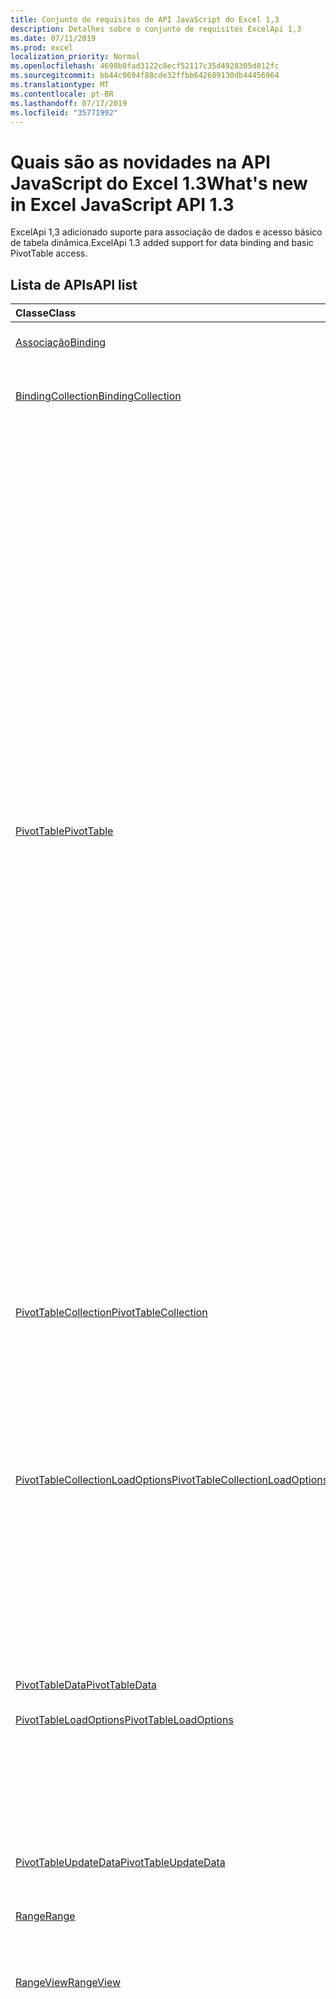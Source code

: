 ```yaml
---
title: Conjunto de requisitos de API JavaScript do Excel 1,3
description: Detalhes sobre o conjunto de requisitos ExcelApi 1,3
ms.date: 07/11/2019
ms.prod: excel
localization_priority: Normal
ms.openlocfilehash: 4698b0fad3122c8ecf52117c35d4928305d812fc
ms.sourcegitcommit: bb44c9694f88cde32ffbb642689130db44456964
ms.translationtype: MT
ms.contentlocale: pt-BR
ms.lasthandoff: 07/17/2019
ms.locfileid: "35771992"
---
```

# <a name="whats-new-in-excel-javascript-api-13"></a><span data-ttu-id="93526-103">Quais são as novidades na API JavaScript do Excel 1.3</span><span class="sxs-lookup"><span data-stu-id="93526-103">What's new in Excel JavaScript API 1.3</span></span>

<span data-ttu-id="93526-104">ExcelApi 1,3 adicionado suporte para associação de dados e acesso básico de tabela dinâmica.</span><span class="sxs-lookup"><span data-stu-id="93526-104">ExcelApi 1.3 added support for data binding and basic PivotTable access.</span></span>

## <a name="api-list"></a><span data-ttu-id="93526-105">Lista de APIs</span><span class="sxs-lookup"><span data-stu-id="93526-105">API list</span></span>

| <span data-ttu-id="93526-106">Classe</span><span class="sxs-lookup"><span data-stu-id="93526-106">Class</span></span> | <span data-ttu-id="93526-107">Campos</span><span class="sxs-lookup"><span data-stu-id="93526-107">Fields</span></span> | <span data-ttu-id="93526-108">Descrição</span><span class="sxs-lookup"><span data-stu-id="93526-108">Description</span></span> |
|:---|:---|:---|
|[<span data-ttu-id="93526-109">Associação</span><span class="sxs-lookup"><span data-stu-id="93526-109">Binding</span></span>](/javascript/api/excel/excel.binding)|[<span data-ttu-id="93526-110">delete()</span><span class="sxs-lookup"><span data-stu-id="93526-110">delete()</span></span>](/javascript/api/excel/excel.binding#delete--)|<span data-ttu-id="93526-111">Especifica a associação.</span><span class="sxs-lookup"><span data-stu-id="93526-111">Deletes the binding.</span></span>|
|[<span data-ttu-id="93526-112">BindingCollection</span><span class="sxs-lookup"><span data-stu-id="93526-112">BindingCollection</span></span>](/javascript/api/excel/excel.bindingcollection)|[<span data-ttu-id="93526-113">Add (Range: String \| de intervalo, BindingType: "Range \| " "Table \| " "text", ID: String)</span><span class="sxs-lookup"><span data-stu-id="93526-113">add(range: Range \| string, bindingType: "Range" \| "Table" \| "Text", id: string)</span></span>](/javascript/api/excel/excel.bindingcollection#add-range--bindingtype--id-)|<span data-ttu-id="93526-114">Adiciona uma nova associação a um intervalo específico.</span><span class="sxs-lookup"><span data-stu-id="93526-114">Add a new binding to a particular Range.</span></span>|
||[<span data-ttu-id="93526-115">Add (Range: String \| de intervalo, BindingType: Excel. BindingType, ID: String)</span><span class="sxs-lookup"><span data-stu-id="93526-115">add(range: Range \| string, bindingType: Excel.BindingType, id: string)</span></span>](/javascript/api/excel/excel.bindingcollection#add-range--bindingtype--id-)|<span data-ttu-id="93526-116">Adiciona uma nova associação a um intervalo específico.</span><span class="sxs-lookup"><span data-stu-id="93526-116">Add a new binding to a particular Range.</span></span>|
||[<span data-ttu-id="93526-117">addFromNamedItem (Name: String, BindingType: "Range" \| "Table" \| "text", ID: String)</span><span class="sxs-lookup"><span data-stu-id="93526-117">addFromNamedItem(name: string, bindingType: "Range" \| "Table" \| "Text", id: string)</span></span>](/javascript/api/excel/excel.bindingcollection#addfromnameditem-name--bindingtype--id-)|<span data-ttu-id="93526-118">Adiciona uma nova associação com base em um item nomeado na pasta de trabalho.</span><span class="sxs-lookup"><span data-stu-id="93526-118">Add a new binding based on a named item in the workbook.</span></span>|
||[<span data-ttu-id="93526-119">addFromNamedItem (Name: String, BindingType: Excel. BindingType, ID: String)</span><span class="sxs-lookup"><span data-stu-id="93526-119">addFromNamedItem(name: string, bindingType: Excel.BindingType, id: string)</span></span>](/javascript/api/excel/excel.bindingcollection#addfromnameditem-name--bindingtype--id-)|<span data-ttu-id="93526-120">Adiciona uma nova associação com base em um item nomeado na pasta de trabalho.</span><span class="sxs-lookup"><span data-stu-id="93526-120">Add a new binding based on a named item in the workbook.</span></span>|
||[<span data-ttu-id="93526-121">addFromSelection (BindingType: "Range" \| "Table" \| "text", ID: String)</span><span class="sxs-lookup"><span data-stu-id="93526-121">addFromSelection(bindingType: "Range" \| "Table" \| "Text", id: string)</span></span>](/javascript/api/excel/excel.bindingcollection#addfromselection-bindingtype--id-)|<span data-ttu-id="93526-122">Adiciona uma nova associação com base na seleção atual.</span><span class="sxs-lookup"><span data-stu-id="93526-122">Add a new binding based on the current selection.</span></span>|
||[<span data-ttu-id="93526-123">addFromSelection (BindingType: Excel. BindingType, ID: String)</span><span class="sxs-lookup"><span data-stu-id="93526-123">addFromSelection(bindingType: Excel.BindingType, id: string)</span></span>](/javascript/api/excel/excel.bindingcollection#addfromselection-bindingtype--id-)|<span data-ttu-id="93526-124">Adiciona uma nova associação com base na seleção atual.</span><span class="sxs-lookup"><span data-stu-id="93526-124">Add a new binding based on the current selection.</span></span>|
|[<span data-ttu-id="93526-125">PivotTable</span><span class="sxs-lookup"><span data-stu-id="93526-125">PivotTable</span></span>](/javascript/api/excel/excel.pivottable)|[<span data-ttu-id="93526-126">name</span><span class="sxs-lookup"><span data-stu-id="93526-126">name</span></span>](/javascript/api/excel/excel.pivottable#name)|<span data-ttu-id="93526-127">Nome da Tabela Dinâmica.</span><span class="sxs-lookup"><span data-stu-id="93526-127">Name of the PivotTable.</span></span>|
||[<span data-ttu-id="93526-128">worksheet</span><span class="sxs-lookup"><span data-stu-id="93526-128">worksheet</span></span>](/javascript/api/excel/excel.pivottable#worksheet)|<span data-ttu-id="93526-129">A planilha que contém a Tabela Dinâmica atual.</span><span class="sxs-lookup"><span data-stu-id="93526-129">The worksheet containing the current PivotTable.</span></span>|
||[<span data-ttu-id="93526-130">refresh()</span><span class="sxs-lookup"><span data-stu-id="93526-130">refresh()</span></span>](/javascript/api/excel/excel.pivottable#refresh--)|<span data-ttu-id="93526-131">Atualiza a Tabela Dinâmica.</span><span class="sxs-lookup"><span data-stu-id="93526-131">Refreshes the PivotTable.</span></span>|
||[<span data-ttu-id="93526-132">Set (Propriedades: Excel. PivotTable)</span><span class="sxs-lookup"><span data-stu-id="93526-132">set(properties: Excel.PivotTable)</span></span>](/javascript/api/excel/excel.pivottable#set-properties-)|<span data-ttu-id="93526-133">Define várias propriedades no objeto ao mesmo tempo, com base em um objeto carregado existente.</span><span class="sxs-lookup"><span data-stu-id="93526-133">Sets multiple properties on the object at the same time, based on an existing loaded object.</span></span>|
||[<span data-ttu-id="93526-134">Set (Propriedades: interfaces. PivotTableUpdateData, opções?: OfficeExtension. UpdateOptions)</span><span class="sxs-lookup"><span data-stu-id="93526-134">set(properties: Interfaces.PivotTableUpdateData, options?: OfficeExtension.UpdateOptions)</span></span>](/javascript/api/excel/excel.pivottable#set-properties--options-)|<span data-ttu-id="93526-135">Define várias propriedades de um objeto ao mesmo tempo.</span><span class="sxs-lookup"><span data-stu-id="93526-135">Sets multiple properties of an object at the same time.</span></span> <span data-ttu-id="93526-136">Você pode passar um objeto simples com as propriedades apropriadas ou outro objeto API do mesmo tipo.</span><span class="sxs-lookup"><span data-stu-id="93526-136">You can pass either a plain object with the appropriate properties, or another API object of the same type.</span></span>|
|[<span data-ttu-id="93526-137">PivotTableCollection</span><span class="sxs-lookup"><span data-stu-id="93526-137">PivotTableCollection</span></span>](/javascript/api/excel/excel.pivottablecollection)|[<span data-ttu-id="93526-138">getItem(name: string)</span><span class="sxs-lookup"><span data-stu-id="93526-138">getItem(name: string)</span></span>](/javascript/api/excel/excel.pivottablecollection#getitem-name-)|<span data-ttu-id="93526-139">Obtém uma Tabela Dinâmica por nome.</span><span class="sxs-lookup"><span data-stu-id="93526-139">Gets a PivotTable by name.</span></span>|
||[<span data-ttu-id="93526-140">items</span><span class="sxs-lookup"><span data-stu-id="93526-140">items</span></span>](/javascript/api/excel/excel.pivottablecollection#items)|<span data-ttu-id="93526-141">Obtém os itens filhos carregados nesta coleção.</span><span class="sxs-lookup"><span data-stu-id="93526-141">Gets the loaded child items in this collection.</span></span>|
||[<span data-ttu-id="93526-142">refreshAll ()</span><span class="sxs-lookup"><span data-stu-id="93526-142">refreshAll()</span></span>](/javascript/api/excel/excel.pivottablecollection#refreshall--)|<span data-ttu-id="93526-143">Atualiza todas as tabelas dinâmicas da coleção.</span><span class="sxs-lookup"><span data-stu-id="93526-143">Refreshes all the pivot tables in the collection.</span></span>|
|[<span data-ttu-id="93526-144">PivotTableCollectionLoadOptions</span><span class="sxs-lookup"><span data-stu-id="93526-144">PivotTableCollectionLoadOptions</span></span>](/javascript/api/excel/excel.pivottablecollectionloadoptions)|[<span data-ttu-id="93526-145">$all</span><span class="sxs-lookup"><span data-stu-id="93526-145">$all</span></span>](/javascript/api/excel/excel.pivottablecollectionloadoptions#$all)||
||[<span data-ttu-id="93526-146">name</span><span class="sxs-lookup"><span data-stu-id="93526-146">name</span></span>](/javascript/api/excel/excel.pivottablecollectionloadoptions#name)|<span data-ttu-id="93526-147">Para cada ITEM na coleção: nome da tabela dinâmica.</span><span class="sxs-lookup"><span data-stu-id="93526-147">For EACH ITEM in the collection: Name of the PivotTable.</span></span>|
||[<span data-ttu-id="93526-148">worksheet</span><span class="sxs-lookup"><span data-stu-id="93526-148">worksheet</span></span>](/javascript/api/excel/excel.pivottablecollectionloadoptions#worksheet)|<span data-ttu-id="93526-149">Para cada ITEM na coleção: a planilha que contém a tabela dinâmica atual.</span><span class="sxs-lookup"><span data-stu-id="93526-149">For EACH ITEM in the collection: The worksheet containing the current PivotTable.</span></span>|
|[<span data-ttu-id="93526-150">PivotTableData</span><span class="sxs-lookup"><span data-stu-id="93526-150">PivotTableData</span></span>](/javascript/api/excel/excel.pivottabledata)|[<span data-ttu-id="93526-151">name</span><span class="sxs-lookup"><span data-stu-id="93526-151">name</span></span>](/javascript/api/excel/excel.pivottabledata#name)|<span data-ttu-id="93526-152">Nome da Tabela Dinâmica.</span><span class="sxs-lookup"><span data-stu-id="93526-152">Name of the PivotTable.</span></span>|
|[<span data-ttu-id="93526-153">PivotTableLoadOptions</span><span class="sxs-lookup"><span data-stu-id="93526-153">PivotTableLoadOptions</span></span>](/javascript/api/excel/excel.pivottableloadoptions)|[<span data-ttu-id="93526-154">$all</span><span class="sxs-lookup"><span data-stu-id="93526-154">$all</span></span>](/javascript/api/excel/excel.pivottableloadoptions#$all)||
||[<span data-ttu-id="93526-155">name</span><span class="sxs-lookup"><span data-stu-id="93526-155">name</span></span>](/javascript/api/excel/excel.pivottableloadoptions#name)|<span data-ttu-id="93526-156">Nome da Tabela Dinâmica.</span><span class="sxs-lookup"><span data-stu-id="93526-156">Name of the PivotTable.</span></span>|
||[<span data-ttu-id="93526-157">worksheet</span><span class="sxs-lookup"><span data-stu-id="93526-157">worksheet</span></span>](/javascript/api/excel/excel.pivottableloadoptions#worksheet)|<span data-ttu-id="93526-158">A planilha que contém a Tabela Dinâmica atual.</span><span class="sxs-lookup"><span data-stu-id="93526-158">The worksheet containing the current PivotTable.</span></span>|
|[<span data-ttu-id="93526-159">PivotTableUpdateData</span><span class="sxs-lookup"><span data-stu-id="93526-159">PivotTableUpdateData</span></span>](/javascript/api/excel/excel.pivottableupdatedata)|[<span data-ttu-id="93526-160">name</span><span class="sxs-lookup"><span data-stu-id="93526-160">name</span></span>](/javascript/api/excel/excel.pivottableupdatedata#name)|<span data-ttu-id="93526-161">Nome da Tabela Dinâmica.</span><span class="sxs-lookup"><span data-stu-id="93526-161">Name of the PivotTable.</span></span>|
|[<span data-ttu-id="93526-162">Range</span><span class="sxs-lookup"><span data-stu-id="93526-162">Range</span></span>](/javascript/api/excel/excel.range)|[<span data-ttu-id="93526-163">getVisibleView ()</span><span class="sxs-lookup"><span data-stu-id="93526-163">getVisibleView()</span></span>](/javascript/api/excel/excel.range#getvisibleview--)|<span data-ttu-id="93526-164">Representa as linhas visíveis do intervalo atual.</span><span class="sxs-lookup"><span data-stu-id="93526-164">Represents the visible rows of the current range.</span></span>|
|[<span data-ttu-id="93526-165">RangeView</span><span class="sxs-lookup"><span data-stu-id="93526-165">RangeView</span></span>](/javascript/api/excel/excel.rangeview)|[<span data-ttu-id="93526-166">fórmulas</span><span class="sxs-lookup"><span data-stu-id="93526-166">formulas</span></span>](/javascript/api/excel/excel.rangeview#formulas)|<span data-ttu-id="93526-167">Representa a fórmula em notação A1.</span><span class="sxs-lookup"><span data-stu-id="93526-167">Represents the formula in A1-style notation.</span></span>|
||[<span data-ttu-id="93526-168">formulasLocal</span><span class="sxs-lookup"><span data-stu-id="93526-168">formulasLocal</span></span>](/javascript/api/excel/excel.rangeview#formulaslocal)|<span data-ttu-id="93526-p102">Representa a fórmula em notação A1, na formatação de número da localidade e no idioma do usuário.  Por exemplo, a fórmula "=SUM(A1, 1.5)" em inglês seria "=SOMA(A1; 1,5)" em português.</span><span class="sxs-lookup"><span data-stu-id="93526-p102">Represents the formula in A1-style notation, in the user's language and number-formatting locale.  For example, the English "=SUM(A1, 1.5)" formula would become "=SUMME(A1; 1,5)" in German.</span></span>|
||[<span data-ttu-id="93526-171">formulasR1C1</span><span class="sxs-lookup"><span data-stu-id="93526-171">formulasR1C1</span></span>](/javascript/api/excel/excel.rangeview#formulasr1c1)|<span data-ttu-id="93526-172">Representa a fórmula em notação no estilo L1C1.</span><span class="sxs-lookup"><span data-stu-id="93526-172">Represents the formula in R1C1-style notation.</span></span>|
||[<span data-ttu-id="93526-173">getRange()</span><span class="sxs-lookup"><span data-stu-id="93526-173">getRange()</span></span>](/javascript/api/excel/excel.rangeview#getrange--)|<span data-ttu-id="93526-174">Obtém o intervalo pai associado à RangeView atual.</span><span class="sxs-lookup"><span data-stu-id="93526-174">Gets the parent range associated with the current RangeView.</span></span>|
||[<span data-ttu-id="93526-175">numberFormat</span><span class="sxs-lookup"><span data-stu-id="93526-175">numberFormat</span></span>](/javascript/api/excel/excel.rangeview#numberformat)|<span data-ttu-id="93526-176">Representa o código de formato de número do Excel para determinada célula.</span><span class="sxs-lookup"><span data-stu-id="93526-176">Represents Excel's number format code for the given cell.</span></span>|
||[<span data-ttu-id="93526-177">cellAddresses</span><span class="sxs-lookup"><span data-stu-id="93526-177">cellAddresses</span></span>](/javascript/api/excel/excel.rangeview#celladdresses)|<span data-ttu-id="93526-178">Representa os endereços de célula da RangeView.</span><span class="sxs-lookup"><span data-stu-id="93526-178">Represents the cell addresses of the RangeView.</span></span> <span data-ttu-id="93526-179">Somente leitura.</span><span class="sxs-lookup"><span data-stu-id="93526-179">Read-only.</span></span>|
||[<span data-ttu-id="93526-180">columnCount</span><span class="sxs-lookup"><span data-stu-id="93526-180">columnCount</span></span>](/javascript/api/excel/excel.rangeview#columncount)|<span data-ttu-id="93526-181">Retorna o número de colunas visíveis.</span><span class="sxs-lookup"><span data-stu-id="93526-181">Returns the number of visible columns.</span></span> <span data-ttu-id="93526-182">Somente leitura.</span><span class="sxs-lookup"><span data-stu-id="93526-182">Read-only.</span></span>|
||[<span data-ttu-id="93526-183">index</span><span class="sxs-lookup"><span data-stu-id="93526-183">index</span></span>](/javascript/api/excel/excel.rangeview#index)|<span data-ttu-id="93526-184">Retorna um valor que representa o índice da RangeView.</span><span class="sxs-lookup"><span data-stu-id="93526-184">Returns a value that represents the index of the RangeView.</span></span> <span data-ttu-id="93526-185">Somente leitura.</span><span class="sxs-lookup"><span data-stu-id="93526-185">Read-only.</span></span>|
||[<span data-ttu-id="93526-186">Validação</span><span class="sxs-lookup"><span data-stu-id="93526-186">rowCount</span></span>](/javascript/api/excel/excel.rangeview#rowcount)|<span data-ttu-id="93526-187">Retorna o número de linhas visíveis.</span><span class="sxs-lookup"><span data-stu-id="93526-187">Returns the number of visible rows.</span></span> <span data-ttu-id="93526-188">Somente leitura.</span><span class="sxs-lookup"><span data-stu-id="93526-188">Read-only.</span></span>|
||[<span data-ttu-id="93526-189">rows</span><span class="sxs-lookup"><span data-stu-id="93526-189">rows</span></span>](/javascript/api/excel/excel.rangeview#rows)|<span data-ttu-id="93526-190">Representa uma coleção de exibições de tabelas associadas ao intervalo.</span><span class="sxs-lookup"><span data-stu-id="93526-190">Represents a collection of range views associated with the range.</span></span> <span data-ttu-id="93526-191">Somente leitura.</span><span class="sxs-lookup"><span data-stu-id="93526-191">Read-only.</span></span>|
||[<span data-ttu-id="93526-192">text</span><span class="sxs-lookup"><span data-stu-id="93526-192">text</span></span>](/javascript/api/excel/excel.rangeview#text)|<span data-ttu-id="93526-p108">Valores de texto do intervalo especificado. O valor de texto não depende da largura da célula. A substituição pelo sinal #, que ocorre na interface de usuário do Excel, não afeta o valor de texto retornado pela API. Somente leitura.</span><span class="sxs-lookup"><span data-stu-id="93526-p108">Text values of the specified range. The Text value will not depend on the cell width. The # sign substitution that happens in Excel UI will not affect the text value returned by the API. Read-only.</span></span>|
||[<span data-ttu-id="93526-197">valueTypes</span><span class="sxs-lookup"><span data-stu-id="93526-197">valueTypes</span></span>](/javascript/api/excel/excel.rangeview#valuetypes)|<span data-ttu-id="93526-198">Representa o tipo de dados de cada célula.</span><span class="sxs-lookup"><span data-stu-id="93526-198">Represents the type of data of each cell.</span></span> <span data-ttu-id="93526-199">Somente leitura.</span><span class="sxs-lookup"><span data-stu-id="93526-199">Read-only.</span></span>|
||[<span data-ttu-id="93526-200">Set (Propriedades: Excel. RangeView)</span><span class="sxs-lookup"><span data-stu-id="93526-200">set(properties: Excel.RangeView)</span></span>](/javascript/api/excel/excel.rangeview#set-properties-)|<span data-ttu-id="93526-201">Define várias propriedades no objeto ao mesmo tempo, com base em um objeto carregado existente.</span><span class="sxs-lookup"><span data-stu-id="93526-201">Sets multiple properties on the object at the same time, based on an existing loaded object.</span></span>|
||[<span data-ttu-id="93526-202">Set (Propriedades: interfaces. RangeViewUpdateData, opções?: OfficeExtension. UpdateOptions)</span><span class="sxs-lookup"><span data-stu-id="93526-202">set(properties: Interfaces.RangeViewUpdateData, options?: OfficeExtension.UpdateOptions)</span></span>](/javascript/api/excel/excel.rangeview#set-properties--options-)|<span data-ttu-id="93526-203">Define várias propriedades de um objeto ao mesmo tempo.</span><span class="sxs-lookup"><span data-stu-id="93526-203">Sets multiple properties of an object at the same time.</span></span> <span data-ttu-id="93526-204">Você pode passar um objeto simples com as propriedades apropriadas ou outro objeto API do mesmo tipo.</span><span class="sxs-lookup"><span data-stu-id="93526-204">You can pass either a plain object with the appropriate properties, or another API object of the same type.</span></span>|
||[<span data-ttu-id="93526-205">values</span><span class="sxs-lookup"><span data-stu-id="93526-205">values</span></span>](/javascript/api/excel/excel.rangeview#values)|<span data-ttu-id="93526-206">Representa os valores brutos da exibição do intervalo especificado.</span><span class="sxs-lookup"><span data-stu-id="93526-206">Represents the raw values of the specified range view.</span></span> <span data-ttu-id="93526-207">Os dados retornados podem ser dos tipos: cadeia de caracteres, número ou booliano.</span><span class="sxs-lookup"><span data-stu-id="93526-207">The data returned could be of type string, number, or a boolean.</span></span> <span data-ttu-id="93526-208">Células que contêm um erro retornarão a cadeia de caracteres de erro.</span><span class="sxs-lookup"><span data-stu-id="93526-208">Cells that contain an error will return the error string.</span></span>|
|[<span data-ttu-id="93526-209">RangeViewCollection</span><span class="sxs-lookup"><span data-stu-id="93526-209">RangeViewCollection</span></span>](/javascript/api/excel/excel.rangeviewcollection)|[<span data-ttu-id="93526-210">getItemAt(index: number)</span><span class="sxs-lookup"><span data-stu-id="93526-210">getItemAt(index: number)</span></span>](/javascript/api/excel/excel.rangeviewcollection#getitemat-index-)|<span data-ttu-id="93526-211">Obtém uma linha RangeView por meio de seu índice.</span><span class="sxs-lookup"><span data-stu-id="93526-211">Gets a RangeView Row via its index.</span></span> <span data-ttu-id="93526-212">Indexado com zero.</span><span class="sxs-lookup"><span data-stu-id="93526-212">Zero-Indexed.</span></span>|
||[<span data-ttu-id="93526-213">items</span><span class="sxs-lookup"><span data-stu-id="93526-213">items</span></span>](/javascript/api/excel/excel.rangeviewcollection#items)|<span data-ttu-id="93526-214">Obtém os itens filhos carregados nesta coleção.</span><span class="sxs-lookup"><span data-stu-id="93526-214">Gets the loaded child items in this collection.</span></span>|
|[<span data-ttu-id="93526-215">RangeViewCollectionLoadOptions</span><span class="sxs-lookup"><span data-stu-id="93526-215">RangeViewCollectionLoadOptions</span></span>](/javascript/api/excel/excel.rangeviewcollectionloadoptions)|[<span data-ttu-id="93526-216">$all</span><span class="sxs-lookup"><span data-stu-id="93526-216">$all</span></span>](/javascript/api/excel/excel.rangeviewcollectionloadoptions#$all)||
||[<span data-ttu-id="93526-217">cellAddresses</span><span class="sxs-lookup"><span data-stu-id="93526-217">cellAddresses</span></span>](/javascript/api/excel/excel.rangeviewcollectionloadoptions#celladdresses)|<span data-ttu-id="93526-218">Para cada ITEM na coleção: representa os endereços de célula do RangeView.</span><span class="sxs-lookup"><span data-stu-id="93526-218">For EACH ITEM in the collection: Represents the cell addresses of the RangeView.</span></span> <span data-ttu-id="93526-219">Somente leitura.</span><span class="sxs-lookup"><span data-stu-id="93526-219">Read-only.</span></span>|
||[<span data-ttu-id="93526-220">columnCount</span><span class="sxs-lookup"><span data-stu-id="93526-220">columnCount</span></span>](/javascript/api/excel/excel.rangeviewcollectionloadoptions#columncount)|<span data-ttu-id="93526-221">Para cada ITEM na coleção: retorna o número de colunas visíveis.</span><span class="sxs-lookup"><span data-stu-id="93526-221">For EACH ITEM in the collection: Returns the number of visible columns.</span></span> <span data-ttu-id="93526-222">Somente leitura.</span><span class="sxs-lookup"><span data-stu-id="93526-222">Read-only.</span></span>|
||[<span data-ttu-id="93526-223">fórmulas</span><span class="sxs-lookup"><span data-stu-id="93526-223">formulas</span></span>](/javascript/api/excel/excel.rangeviewcollectionloadoptions#formulas)|<span data-ttu-id="93526-224">Para cada ITEM na coleção: representa a fórmula em notação de estilo a1.</span><span class="sxs-lookup"><span data-stu-id="93526-224">For EACH ITEM in the collection: Represents the formula in A1-style notation.</span></span>|
||[<span data-ttu-id="93526-225">formulasLocal</span><span class="sxs-lookup"><span data-stu-id="93526-225">formulasLocal</span></span>](/javascript/api/excel/excel.rangeviewcollectionloadoptions#formulaslocal)|<span data-ttu-id="93526-226">Para cada ITEM na coleção: representa a fórmula em notação de estilo a1, no idioma do usuário e na localidade de formatação de números.</span><span class="sxs-lookup"><span data-stu-id="93526-226">For EACH ITEM in the collection: Represents the formula in A1-style notation, in the user's language and number-formatting locale.</span></span>  <span data-ttu-id="93526-227">Por exemplo, a fórmula "=SUM(A1, 1.5)" em inglês seria "=SOMA(A1; 1,5)" em português.</span><span class="sxs-lookup"><span data-stu-id="93526-227">For example, the English "=SUM(A1, 1.5)" formula would become "=SUMME(A1; 1,5)" in German.</span></span>|
||[<span data-ttu-id="93526-228">formulasR1C1</span><span class="sxs-lookup"><span data-stu-id="93526-228">formulasR1C1</span></span>](/javascript/api/excel/excel.rangeviewcollectionloadoptions#formulasr1c1)|<span data-ttu-id="93526-229">Para cada ITEM na coleção: representa a fórmula em notação de estilo L1C1.</span><span class="sxs-lookup"><span data-stu-id="93526-229">For EACH ITEM in the collection: Represents the formula in R1C1-style notation.</span></span>|
||[<span data-ttu-id="93526-230">index</span><span class="sxs-lookup"><span data-stu-id="93526-230">index</span></span>](/javascript/api/excel/excel.rangeviewcollectionloadoptions#index)|<span data-ttu-id="93526-231">Para cada ITEM na coleção: retorna um valor que representa o índice do RangeView.</span><span class="sxs-lookup"><span data-stu-id="93526-231">For EACH ITEM in the collection: Returns a value that represents the index of the RangeView.</span></span> <span data-ttu-id="93526-232">Somente leitura.</span><span class="sxs-lookup"><span data-stu-id="93526-232">Read-only.</span></span>|
||[<span data-ttu-id="93526-233">numberFormat</span><span class="sxs-lookup"><span data-stu-id="93526-233">numberFormat</span></span>](/javascript/api/excel/excel.rangeviewcollectionloadoptions#numberformat)|<span data-ttu-id="93526-234">Para cada ITEM na coleção: representa o código de formato de número do Excel para a célula especificada.</span><span class="sxs-lookup"><span data-stu-id="93526-234">For EACH ITEM in the collection: Represents Excel's number format code for the given cell.</span></span>|
||[<span data-ttu-id="93526-235">Validação</span><span class="sxs-lookup"><span data-stu-id="93526-235">rowCount</span></span>](/javascript/api/excel/excel.rangeviewcollectionloadoptions#rowcount)|<span data-ttu-id="93526-236">Para cada ITEM na coleção: retorna o número de linhas visíveis.</span><span class="sxs-lookup"><span data-stu-id="93526-236">For EACH ITEM in the collection: Returns the number of visible rows.</span></span> <span data-ttu-id="93526-237">Somente leitura.</span><span class="sxs-lookup"><span data-stu-id="93526-237">Read-only.</span></span>|
||[<span data-ttu-id="93526-238">text</span><span class="sxs-lookup"><span data-stu-id="93526-238">text</span></span>](/javascript/api/excel/excel.rangeviewcollectionloadoptions#text)|<span data-ttu-id="93526-239">Para cada ITEM na coleção: valores de texto do intervalo especificado.</span><span class="sxs-lookup"><span data-stu-id="93526-239">For EACH ITEM in the collection: Text values of the specified range.</span></span> <span data-ttu-id="93526-240">O valor de texto não depende da largura da célula.</span><span class="sxs-lookup"><span data-stu-id="93526-240">The Text value will not depend on the cell width.</span></span> <span data-ttu-id="93526-241">A substituição pelo sinal #, que ocorre na interface de usuário do Excel, não afeta o valor de texto retornado pela API.</span><span class="sxs-lookup"><span data-stu-id="93526-241">The # sign substitution that happens in Excel UI will not affect the text value returned by the API.</span></span> <span data-ttu-id="93526-242">Somente leitura.</span><span class="sxs-lookup"><span data-stu-id="93526-242">Read-only.</span></span>|
||[<span data-ttu-id="93526-243">valueTypes</span><span class="sxs-lookup"><span data-stu-id="93526-243">valueTypes</span></span>](/javascript/api/excel/excel.rangeviewcollectionloadoptions#valuetypes)|<span data-ttu-id="93526-244">Para cada ITEM na coleção: representa o tipo de dados de cada célula.</span><span class="sxs-lookup"><span data-stu-id="93526-244">For EACH ITEM in the collection: Represents the type of data of each cell.</span></span> <span data-ttu-id="93526-245">Somente leitura.</span><span class="sxs-lookup"><span data-stu-id="93526-245">Read-only.</span></span>|
||[<span data-ttu-id="93526-246">values</span><span class="sxs-lookup"><span data-stu-id="93526-246">values</span></span>](/javascript/api/excel/excel.rangeviewcollectionloadoptions#values)|<span data-ttu-id="93526-247">Para cada ITEM na coleção: representa os valores brutos da exibição do intervalo especificado.</span><span class="sxs-lookup"><span data-stu-id="93526-247">For EACH ITEM in the collection: Represents the raw values of the specified range view.</span></span> <span data-ttu-id="93526-248">Os dados retornados podem ser dos tipos: cadeia de caracteres, número ou booliano.</span><span class="sxs-lookup"><span data-stu-id="93526-248">The data returned could be of type string, number, or a boolean.</span></span> <span data-ttu-id="93526-249">Células que contêm um erro retornarão a cadeia de caracteres de erro.</span><span class="sxs-lookup"><span data-stu-id="93526-249">Cells that contain an error will return the error string.</span></span>|
|[<span data-ttu-id="93526-250">RangeViewData</span><span class="sxs-lookup"><span data-stu-id="93526-250">RangeViewData</span></span>](/javascript/api/excel/excel.rangeviewdata)|[<span data-ttu-id="93526-251">cellAddresses</span><span class="sxs-lookup"><span data-stu-id="93526-251">cellAddresses</span></span>](/javascript/api/excel/excel.rangeviewdata#celladdresses)|<span data-ttu-id="93526-252">Representa os endereços de célula da RangeView.</span><span class="sxs-lookup"><span data-stu-id="93526-252">Represents the cell addresses of the RangeView.</span></span> <span data-ttu-id="93526-253">Somente leitura.</span><span class="sxs-lookup"><span data-stu-id="93526-253">Read-only.</span></span>|
||[<span data-ttu-id="93526-254">columnCount</span><span class="sxs-lookup"><span data-stu-id="93526-254">columnCount</span></span>](/javascript/api/excel/excel.rangeviewdata#columncount)|<span data-ttu-id="93526-255">Retorna o número de colunas visíveis.</span><span class="sxs-lookup"><span data-stu-id="93526-255">Returns the number of visible columns.</span></span> <span data-ttu-id="93526-256">Somente leitura.</span><span class="sxs-lookup"><span data-stu-id="93526-256">Read-only.</span></span>|
||[<span data-ttu-id="93526-257">fórmulas</span><span class="sxs-lookup"><span data-stu-id="93526-257">formulas</span></span>](/javascript/api/excel/excel.rangeviewdata#formulas)|<span data-ttu-id="93526-258">Representa a fórmula em notação A1.</span><span class="sxs-lookup"><span data-stu-id="93526-258">Represents the formula in A1-style notation.</span></span>|
||[<span data-ttu-id="93526-259">formulasLocal</span><span class="sxs-lookup"><span data-stu-id="93526-259">formulasLocal</span></span>](/javascript/api/excel/excel.rangeviewdata#formulaslocal)|<span data-ttu-id="93526-p123">Representa a fórmula em notação A1, na formatação de número da localidade e no idioma do usuário.  Por exemplo, a fórmula "=SUM(A1, 1.5)" em inglês seria "=SOMA(A1; 1,5)" em português.</span><span class="sxs-lookup"><span data-stu-id="93526-p123">Represents the formula in A1-style notation, in the user's language and number-formatting locale.  For example, the English "=SUM(A1, 1.5)" formula would become "=SUMME(A1; 1,5)" in German.</span></span>|
||[<span data-ttu-id="93526-262">formulasR1C1</span><span class="sxs-lookup"><span data-stu-id="93526-262">formulasR1C1</span></span>](/javascript/api/excel/excel.rangeviewdata#formulasr1c1)|<span data-ttu-id="93526-263">Representa a fórmula em notação no estilo L1C1.</span><span class="sxs-lookup"><span data-stu-id="93526-263">Represents the formula in R1C1-style notation.</span></span>|
||[<span data-ttu-id="93526-264">index</span><span class="sxs-lookup"><span data-stu-id="93526-264">index</span></span>](/javascript/api/excel/excel.rangeviewdata#index)|<span data-ttu-id="93526-265">Retorna um valor que representa o índice da RangeView.</span><span class="sxs-lookup"><span data-stu-id="93526-265">Returns a value that represents the index of the RangeView.</span></span> <span data-ttu-id="93526-266">Somente leitura.</span><span class="sxs-lookup"><span data-stu-id="93526-266">Read-only.</span></span>|
||[<span data-ttu-id="93526-267">numberFormat</span><span class="sxs-lookup"><span data-stu-id="93526-267">numberFormat</span></span>](/javascript/api/excel/excel.rangeviewdata#numberformat)|<span data-ttu-id="93526-268">Representa o código de formato de número do Excel para determinada célula.</span><span class="sxs-lookup"><span data-stu-id="93526-268">Represents Excel's number format code for the given cell.</span></span>|
||[<span data-ttu-id="93526-269">rowCount</span><span class="sxs-lookup"><span data-stu-id="93526-269">rowCount</span></span>](/javascript/api/excel/excel.rangeviewdata#rowcount)|<span data-ttu-id="93526-270">Retorna o número de linhas visíveis.</span><span class="sxs-lookup"><span data-stu-id="93526-270">Returns the number of visible rows.</span></span> <span data-ttu-id="93526-271">Somente leitura.</span><span class="sxs-lookup"><span data-stu-id="93526-271">Read-only.</span></span>|
||[<span data-ttu-id="93526-272">rows</span><span class="sxs-lookup"><span data-stu-id="93526-272">rows</span></span>](/javascript/api/excel/excel.rangeviewdata#rows)|<span data-ttu-id="93526-273">Representa uma coleção de exibições de tabelas associadas ao intervalo.</span><span class="sxs-lookup"><span data-stu-id="93526-273">Represents a collection of range views associated with the range.</span></span> <span data-ttu-id="93526-274">Somente leitura.</span><span class="sxs-lookup"><span data-stu-id="93526-274">Read-only.</span></span>|
||[<span data-ttu-id="93526-275">text</span><span class="sxs-lookup"><span data-stu-id="93526-275">text</span></span>](/javascript/api/excel/excel.rangeviewdata#text)|<span data-ttu-id="93526-p127">Valores de texto do intervalo especificado. O valor de texto não depende da largura da célula. A substituição pelo sinal #, que ocorre na interface de usuário do Excel, não afeta o valor de texto retornado pela API. Somente leitura.</span><span class="sxs-lookup"><span data-stu-id="93526-p127">Text values of the specified range. The Text value will not depend on the cell width. The # sign substitution that happens in Excel UI will not affect the text value returned by the API. Read-only.</span></span>|
||[<span data-ttu-id="93526-280">valueTypes</span><span class="sxs-lookup"><span data-stu-id="93526-280">valueTypes</span></span>](/javascript/api/excel/excel.rangeviewdata#valuetypes)|<span data-ttu-id="93526-281">Representa o tipo de dados de cada célula.</span><span class="sxs-lookup"><span data-stu-id="93526-281">Represents the type of data of each cell.</span></span> <span data-ttu-id="93526-282">Somente leitura.</span><span class="sxs-lookup"><span data-stu-id="93526-282">Read-only.</span></span>|
||[<span data-ttu-id="93526-283">values</span><span class="sxs-lookup"><span data-stu-id="93526-283">values</span></span>](/javascript/api/excel/excel.rangeviewdata#values)|<span data-ttu-id="93526-284">Representa os valores brutos da exibição do intervalo especificado.</span><span class="sxs-lookup"><span data-stu-id="93526-284">Represents the raw values of the specified range view.</span></span> <span data-ttu-id="93526-285">Os dados retornados podem ser dos tipos: cadeia de caracteres, número ou booliano.</span><span class="sxs-lookup"><span data-stu-id="93526-285">The data returned could be of type string, number, or a boolean.</span></span> <span data-ttu-id="93526-286">Células que contêm um erro retornarão a cadeia de caracteres de erro.</span><span class="sxs-lookup"><span data-stu-id="93526-286">Cells that contain an error will return the error string.</span></span>|
|[<span data-ttu-id="93526-287">RangeViewLoadOptions</span><span class="sxs-lookup"><span data-stu-id="93526-287">RangeViewLoadOptions</span></span>](/javascript/api/excel/excel.rangeviewloadoptions)|[<span data-ttu-id="93526-288">$all</span><span class="sxs-lookup"><span data-stu-id="93526-288">$all</span></span>](/javascript/api/excel/excel.rangeviewloadoptions#$all)||
||[<span data-ttu-id="93526-289">cellAddresses</span><span class="sxs-lookup"><span data-stu-id="93526-289">cellAddresses</span></span>](/javascript/api/excel/excel.rangeviewloadoptions#celladdresses)|<span data-ttu-id="93526-290">Representa os endereços de célula da RangeView.</span><span class="sxs-lookup"><span data-stu-id="93526-290">Represents the cell addresses of the RangeView.</span></span> <span data-ttu-id="93526-291">Somente leitura.</span><span class="sxs-lookup"><span data-stu-id="93526-291">Read-only.</span></span>|
||[<span data-ttu-id="93526-292">columnCount</span><span class="sxs-lookup"><span data-stu-id="93526-292">columnCount</span></span>](/javascript/api/excel/excel.rangeviewloadoptions#columncount)|<span data-ttu-id="93526-293">Retorna o número de colunas visíveis.</span><span class="sxs-lookup"><span data-stu-id="93526-293">Returns the number of visible columns.</span></span> <span data-ttu-id="93526-294">Somente leitura.</span><span class="sxs-lookup"><span data-stu-id="93526-294">Read-only.</span></span>|
||[<span data-ttu-id="93526-295">fórmulas</span><span class="sxs-lookup"><span data-stu-id="93526-295">formulas</span></span>](/javascript/api/excel/excel.rangeviewloadoptions#formulas)|<span data-ttu-id="93526-296">Representa a fórmula em notação A1.</span><span class="sxs-lookup"><span data-stu-id="93526-296">Represents the formula in A1-style notation.</span></span>|
||[<span data-ttu-id="93526-297">formulasLocal</span><span class="sxs-lookup"><span data-stu-id="93526-297">formulasLocal</span></span>](/javascript/api/excel/excel.rangeviewloadoptions#formulaslocal)|<span data-ttu-id="93526-p132">Representa a fórmula em notação A1, na formatação de número da localidade e no idioma do usuário.  Por exemplo, a fórmula "=SUM(A1, 1.5)" em inglês seria "=SOMA(A1; 1,5)" em português.</span><span class="sxs-lookup"><span data-stu-id="93526-p132">Represents the formula in A1-style notation, in the user's language and number-formatting locale.  For example, the English "=SUM(A1, 1.5)" formula would become "=SUMME(A1; 1,5)" in German.</span></span>|
||[<span data-ttu-id="93526-300">formulasR1C1</span><span class="sxs-lookup"><span data-stu-id="93526-300">formulasR1C1</span></span>](/javascript/api/excel/excel.rangeviewloadoptions#formulasr1c1)|<span data-ttu-id="93526-301">Representa a fórmula em notação no estilo L1C1.</span><span class="sxs-lookup"><span data-stu-id="93526-301">Represents the formula in R1C1-style notation.</span></span>|
||[<span data-ttu-id="93526-302">index</span><span class="sxs-lookup"><span data-stu-id="93526-302">index</span></span>](/javascript/api/excel/excel.rangeviewloadoptions#index)|<span data-ttu-id="93526-303">Retorna um valor que representa o índice da RangeView.</span><span class="sxs-lookup"><span data-stu-id="93526-303">Returns a value that represents the index of the RangeView.</span></span> <span data-ttu-id="93526-304">Somente leitura.</span><span class="sxs-lookup"><span data-stu-id="93526-304">Read-only.</span></span>|
||[<span data-ttu-id="93526-305">numberFormat</span><span class="sxs-lookup"><span data-stu-id="93526-305">numberFormat</span></span>](/javascript/api/excel/excel.rangeviewloadoptions#numberformat)|<span data-ttu-id="93526-306">Representa o código de formato de número do Excel para determinada célula.</span><span class="sxs-lookup"><span data-stu-id="93526-306">Represents Excel's number format code for the given cell.</span></span>|
||[<span data-ttu-id="93526-307">rowCount</span><span class="sxs-lookup"><span data-stu-id="93526-307">rowCount</span></span>](/javascript/api/excel/excel.rangeviewloadoptions#rowcount)|<span data-ttu-id="93526-308">Retorna o número de linhas visíveis.</span><span class="sxs-lookup"><span data-stu-id="93526-308">Returns the number of visible rows.</span></span> <span data-ttu-id="93526-309">Somente leitura.</span><span class="sxs-lookup"><span data-stu-id="93526-309">Read-only.</span></span>|
||[<span data-ttu-id="93526-310">text</span><span class="sxs-lookup"><span data-stu-id="93526-310">text</span></span>](/javascript/api/excel/excel.rangeviewloadoptions#text)|<span data-ttu-id="93526-p135">Valores de texto do intervalo especificado. O valor de texto não depende da largura da célula. A substituição pelo sinal #, que ocorre na interface de usuário do Excel, não afeta o valor de texto retornado pela API. Somente leitura.</span><span class="sxs-lookup"><span data-stu-id="93526-p135">Text values of the specified range. The Text value will not depend on the cell width. The # sign substitution that happens in Excel UI will not affect the text value returned by the API. Read-only.</span></span>|
||[<span data-ttu-id="93526-315">valueTypes</span><span class="sxs-lookup"><span data-stu-id="93526-315">valueTypes</span></span>](/javascript/api/excel/excel.rangeviewloadoptions#valuetypes)|<span data-ttu-id="93526-316">Representa o tipo de dados de cada célula.</span><span class="sxs-lookup"><span data-stu-id="93526-316">Represents the type of data of each cell.</span></span> <span data-ttu-id="93526-317">Somente leitura.</span><span class="sxs-lookup"><span data-stu-id="93526-317">Read-only.</span></span>|
||[<span data-ttu-id="93526-318">values</span><span class="sxs-lookup"><span data-stu-id="93526-318">values</span></span>](/javascript/api/excel/excel.rangeviewloadoptions#values)|<span data-ttu-id="93526-319">Representa os valores brutos da exibição do intervalo especificado.</span><span class="sxs-lookup"><span data-stu-id="93526-319">Represents the raw values of the specified range view.</span></span> <span data-ttu-id="93526-320">Os dados retornados podem ser dos tipos: cadeia de caracteres, número ou booliano.</span><span class="sxs-lookup"><span data-stu-id="93526-320">The data returned could be of type string, number, or a boolean.</span></span> <span data-ttu-id="93526-321">Células que contêm um erro retornarão a cadeia de caracteres de erro.</span><span class="sxs-lookup"><span data-stu-id="93526-321">Cells that contain an error will return the error string.</span></span>|
|[<span data-ttu-id="93526-322">RangeViewUpdateData</span><span class="sxs-lookup"><span data-stu-id="93526-322">RangeViewUpdateData</span></span>](/javascript/api/excel/excel.rangeviewupdatedata)|[<span data-ttu-id="93526-323">fórmulas</span><span class="sxs-lookup"><span data-stu-id="93526-323">formulas</span></span>](/javascript/api/excel/excel.rangeviewupdatedata#formulas)|<span data-ttu-id="93526-324">Representa a fórmula em notação A1.</span><span class="sxs-lookup"><span data-stu-id="93526-324">Represents the formula in A1-style notation.</span></span>|
||[<span data-ttu-id="93526-325">formulasLocal</span><span class="sxs-lookup"><span data-stu-id="93526-325">formulasLocal</span></span>](/javascript/api/excel/excel.rangeviewupdatedata#formulaslocal)|<span data-ttu-id="93526-p138">Representa a fórmula em notação A1, na formatação de número da localidade e no idioma do usuário.  Por exemplo, a fórmula "=SUM(A1, 1.5)" em inglês seria "=SOMA(A1; 1,5)" em português.</span><span class="sxs-lookup"><span data-stu-id="93526-p138">Represents the formula in A1-style notation, in the user's language and number-formatting locale.  For example, the English "=SUM(A1, 1.5)" formula would become "=SUMME(A1; 1,5)" in German.</span></span>|
||[<span data-ttu-id="93526-328">formulasR1C1</span><span class="sxs-lookup"><span data-stu-id="93526-328">formulasR1C1</span></span>](/javascript/api/excel/excel.rangeviewupdatedata#formulasr1c1)|<span data-ttu-id="93526-329">Representa a fórmula em notação no estilo L1C1.</span><span class="sxs-lookup"><span data-stu-id="93526-329">Represents the formula in R1C1-style notation.</span></span>|
||[<span data-ttu-id="93526-330">numberFormat</span><span class="sxs-lookup"><span data-stu-id="93526-330">numberFormat</span></span>](/javascript/api/excel/excel.rangeviewupdatedata#numberformat)|<span data-ttu-id="93526-331">Representa o código de formato de número do Excel para determinada célula.</span><span class="sxs-lookup"><span data-stu-id="93526-331">Represents Excel's number format code for the given cell.</span></span>|
||[<span data-ttu-id="93526-332">values</span><span class="sxs-lookup"><span data-stu-id="93526-332">values</span></span>](/javascript/api/excel/excel.rangeviewupdatedata#values)|<span data-ttu-id="93526-333">Representa os valores brutos da exibição do intervalo especificado.</span><span class="sxs-lookup"><span data-stu-id="93526-333">Represents the raw values of the specified range view.</span></span> <span data-ttu-id="93526-334">Os dados retornados podem ser dos tipos: cadeia de caracteres, número ou booliano.</span><span class="sxs-lookup"><span data-stu-id="93526-334">The data returned could be of type string, number, or a boolean.</span></span> <span data-ttu-id="93526-335">Células que contêm um erro retornarão a cadeia de caracteres de erro.</span><span class="sxs-lookup"><span data-stu-id="93526-335">Cells that contain an error will return the error string.</span></span>|
|[<span data-ttu-id="93526-336">Table</span><span class="sxs-lookup"><span data-stu-id="93526-336">Table</span></span>](/javascript/api/excel/excel.table)|[<span data-ttu-id="93526-337">highlightFirstColumn</span><span class="sxs-lookup"><span data-stu-id="93526-337">highlightFirstColumn</span></span>](/javascript/api/excel/excel.table#highlightfirstcolumn)|<span data-ttu-id="93526-338">Indica se a primeira coluna contém uma formatação especial.</span><span class="sxs-lookup"><span data-stu-id="93526-338">Indicates whether the first column contains special formatting.</span></span>|
||[<span data-ttu-id="93526-339">highlightLastColumn</span><span class="sxs-lookup"><span data-stu-id="93526-339">highlightLastColumn</span></span>](/javascript/api/excel/excel.table#highlightlastcolumn)|<span data-ttu-id="93526-340">Indica se a última coluna contém uma formatação especial.</span><span class="sxs-lookup"><span data-stu-id="93526-340">Indicates whether the last column contains special formatting.</span></span>|
||[<span data-ttu-id="93526-341">showBandedColumns</span><span class="sxs-lookup"><span data-stu-id="93526-341">showBandedColumns</span></span>](/javascript/api/excel/excel.table#showbandedcolumns)|<span data-ttu-id="93526-342">Indica se as colunas mostram formatação em faixas nas quais as colunas ímpares são realçadas de modo diferente das colunas pares, tornando a leitura da tabela mais fácil.</span><span class="sxs-lookup"><span data-stu-id="93526-342">Indicates whether the columns show banded formatting in which odd columns are highlighted differently from even ones to make reading the table easier.</span></span>|
||[<span data-ttu-id="93526-343">showBandedRows</span><span class="sxs-lookup"><span data-stu-id="93526-343">showBandedRows</span></span>](/javascript/api/excel/excel.table#showbandedrows)|<span data-ttu-id="93526-344">Indica se as linhas mostram formatação em faixas nas quais as linhas ímpares são realçadas de modo diferente das colunas pares, tornando a leitura da tabela mais fácil.</span><span class="sxs-lookup"><span data-stu-id="93526-344">Indicates whether the rows show banded formatting in which odd rows are highlighted differently from even ones to make reading the table easier.</span></span>|
||[<span data-ttu-id="93526-345">showFilterButton</span><span class="sxs-lookup"><span data-stu-id="93526-345">showFilterButton</span></span>](/javascript/api/excel/excel.table#showfilterbutton)|<span data-ttu-id="93526-p140">Indica se os botões de filtro estão visíveis na parte superior de cada cabeçalho da coluna. Essa configuração só será permitida se a tabela tiver uma linha de cabeçalho.</span><span class="sxs-lookup"><span data-stu-id="93526-p140">Indicates whether the filter buttons are visible at the top of each column header. Setting this is only allowed if the table contains a header row.</span></span>|
|[<span data-ttu-id="93526-348">TableCollectionLoadOptions</span><span class="sxs-lookup"><span data-stu-id="93526-348">TableCollectionLoadOptions</span></span>](/javascript/api/excel/excel.tablecollectionloadoptions)|[<span data-ttu-id="93526-349">highlightFirstColumn</span><span class="sxs-lookup"><span data-stu-id="93526-349">highlightFirstColumn</span></span>](/javascript/api/excel/excel.tablecollectionloadoptions#highlightfirstcolumn)|<span data-ttu-id="93526-350">Para cada ITEM na coleção: indica se a primeira coluna contém formatação especial.</span><span class="sxs-lookup"><span data-stu-id="93526-350">For EACH ITEM in the collection: Indicates whether the first column contains special formatting.</span></span>|
||[<span data-ttu-id="93526-351">highlightLastColumn</span><span class="sxs-lookup"><span data-stu-id="93526-351">highlightLastColumn</span></span>](/javascript/api/excel/excel.tablecollectionloadoptions#highlightlastcolumn)|<span data-ttu-id="93526-352">Para cada ITEM na coleção: indica se a última coluna contém formatação especial.</span><span class="sxs-lookup"><span data-stu-id="93526-352">For EACH ITEM in the collection: Indicates whether the last column contains special formatting.</span></span>|
||[<span data-ttu-id="93526-353">showBandedColumns</span><span class="sxs-lookup"><span data-stu-id="93526-353">showBandedColumns</span></span>](/javascript/api/excel/excel.tablecollectionloadoptions#showbandedcolumns)|<span data-ttu-id="93526-354">Para cada ITEM na coleção: indica se as colunas mostram a formatação em tiras nas quais as colunas ímpares são realçadas de forma diferente de mesmo para tornar a leitura da tabela mais fácil.</span><span class="sxs-lookup"><span data-stu-id="93526-354">For EACH ITEM in the collection: Indicates whether the columns show banded formatting in which odd columns are highlighted differently from even ones to make reading the table easier.</span></span>|
||[<span data-ttu-id="93526-355">showBandedRows</span><span class="sxs-lookup"><span data-stu-id="93526-355">showBandedRows</span></span>](/javascript/api/excel/excel.tablecollectionloadoptions#showbandedrows)|<span data-ttu-id="93526-356">Para cada ITEM na coleção: indica se as linhas mostram a formatação em tiras nas quais as linhas ímpares são realçadas de forma diferente de mesmo para tornar a leitura da tabela mais fácil.</span><span class="sxs-lookup"><span data-stu-id="93526-356">For EACH ITEM in the collection: Indicates whether the rows show banded formatting in which odd rows are highlighted differently from even ones to make reading the table easier.</span></span>|
||[<span data-ttu-id="93526-357">showFilterButton</span><span class="sxs-lookup"><span data-stu-id="93526-357">showFilterButton</span></span>](/javascript/api/excel/excel.tablecollectionloadoptions#showfilterbutton)|<span data-ttu-id="93526-358">Para cada ITEM na coleção: indica se os botões de filtro estão visíveis na parte superior de cada cabeçalho de coluna.</span><span class="sxs-lookup"><span data-stu-id="93526-358">For EACH ITEM in the collection: Indicates whether the filter buttons are visible at the top of each column header.</span></span> <span data-ttu-id="93526-359">Essa configuração só será permitida se a tabela tiver uma linha de cabeçalho.</span><span class="sxs-lookup"><span data-stu-id="93526-359">Setting this is only allowed if the table contains a header row.</span></span>|
|[<span data-ttu-id="93526-360">TableData</span><span class="sxs-lookup"><span data-stu-id="93526-360">TableData</span></span>](/javascript/api/excel/excel.tabledata)|[<span data-ttu-id="93526-361">highlightFirstColumn</span><span class="sxs-lookup"><span data-stu-id="93526-361">highlightFirstColumn</span></span>](/javascript/api/excel/excel.tabledata#highlightfirstcolumn)|<span data-ttu-id="93526-362">Indica se a primeira coluna contém uma formatação especial.</span><span class="sxs-lookup"><span data-stu-id="93526-362">Indicates whether the first column contains special formatting.</span></span>|
||[<span data-ttu-id="93526-363">highlightLastColumn</span><span class="sxs-lookup"><span data-stu-id="93526-363">highlightLastColumn</span></span>](/javascript/api/excel/excel.tabledata#highlightlastcolumn)|<span data-ttu-id="93526-364">Indica se a última coluna contém uma formatação especial.</span><span class="sxs-lookup"><span data-stu-id="93526-364">Indicates whether the last column contains special formatting.</span></span>|
||[<span data-ttu-id="93526-365">showBandedColumns</span><span class="sxs-lookup"><span data-stu-id="93526-365">showBandedColumns</span></span>](/javascript/api/excel/excel.tabledata#showbandedcolumns)|<span data-ttu-id="93526-366">Indica se as colunas mostram formatação em faixas nas quais as colunas ímpares são realçadas de modo diferente das colunas pares, tornando a leitura da tabela mais fácil.</span><span class="sxs-lookup"><span data-stu-id="93526-366">Indicates whether the columns show banded formatting in which odd columns are highlighted differently from even ones to make reading the table easier.</span></span>|
||[<span data-ttu-id="93526-367">showBandedRows</span><span class="sxs-lookup"><span data-stu-id="93526-367">showBandedRows</span></span>](/javascript/api/excel/excel.tabledata#showbandedrows)|<span data-ttu-id="93526-368">Indica se as linhas mostram formatação em faixas nas quais as linhas ímpares são realçadas de modo diferente das colunas pares, tornando a leitura da tabela mais fácil.</span><span class="sxs-lookup"><span data-stu-id="93526-368">Indicates whether the rows show banded formatting in which odd rows are highlighted differently from even ones to make reading the table easier.</span></span>|
||[<span data-ttu-id="93526-369">showFilterButton</span><span class="sxs-lookup"><span data-stu-id="93526-369">showFilterButton</span></span>](/javascript/api/excel/excel.tabledata#showfilterbutton)|<span data-ttu-id="93526-p142">Indica se os botões de filtro estão visíveis na parte superior de cada cabeçalho da coluna. Essa configuração só será permitida se a tabela tiver uma linha de cabeçalho.</span><span class="sxs-lookup"><span data-stu-id="93526-p142">Indicates whether the filter buttons are visible at the top of each column header. Setting this is only allowed if the table contains a header row.</span></span>|
|[<span data-ttu-id="93526-372">TableLoadOptions</span><span class="sxs-lookup"><span data-stu-id="93526-372">TableLoadOptions</span></span>](/javascript/api/excel/excel.tableloadoptions)|[<span data-ttu-id="93526-373">highlightFirstColumn</span><span class="sxs-lookup"><span data-stu-id="93526-373">highlightFirstColumn</span></span>](/javascript/api/excel/excel.tableloadoptions#highlightfirstcolumn)|<span data-ttu-id="93526-374">Indica se a primeira coluna contém uma formatação especial.</span><span class="sxs-lookup"><span data-stu-id="93526-374">Indicates whether the first column contains special formatting.</span></span>|
||[<span data-ttu-id="93526-375">highlightLastColumn</span><span class="sxs-lookup"><span data-stu-id="93526-375">highlightLastColumn</span></span>](/javascript/api/excel/excel.tableloadoptions#highlightlastcolumn)|<span data-ttu-id="93526-376">Indica se a última coluna contém uma formatação especial.</span><span class="sxs-lookup"><span data-stu-id="93526-376">Indicates whether the last column contains special formatting.</span></span>|
||[<span data-ttu-id="93526-377">showBandedColumns</span><span class="sxs-lookup"><span data-stu-id="93526-377">showBandedColumns</span></span>](/javascript/api/excel/excel.tableloadoptions#showbandedcolumns)|<span data-ttu-id="93526-378">Indica se as colunas mostram formatação em faixas nas quais as colunas ímpares são realçadas de modo diferente das colunas pares, tornando a leitura da tabela mais fácil.</span><span class="sxs-lookup"><span data-stu-id="93526-378">Indicates whether the columns show banded formatting in which odd columns are highlighted differently from even ones to make reading the table easier.</span></span>|
||[<span data-ttu-id="93526-379">showBandedRows</span><span class="sxs-lookup"><span data-stu-id="93526-379">showBandedRows</span></span>](/javascript/api/excel/excel.tableloadoptions#showbandedrows)|<span data-ttu-id="93526-380">Indica se as linhas mostram formatação em faixas nas quais as linhas ímpares são realçadas de modo diferente das colunas pares, tornando a leitura da tabela mais fácil.</span><span class="sxs-lookup"><span data-stu-id="93526-380">Indicates whether the rows show banded formatting in which odd rows are highlighted differently from even ones to make reading the table easier.</span></span>|
||[<span data-ttu-id="93526-381">showFilterButton</span><span class="sxs-lookup"><span data-stu-id="93526-381">showFilterButton</span></span>](/javascript/api/excel/excel.tableloadoptions#showfilterbutton)|<span data-ttu-id="93526-p143">Indica se os botões de filtro estão visíveis na parte superior de cada cabeçalho da coluna. Essa configuração só será permitida se a tabela tiver uma linha de cabeçalho.</span><span class="sxs-lookup"><span data-stu-id="93526-p143">Indicates whether the filter buttons are visible at the top of each column header. Setting this is only allowed if the table contains a header row.</span></span>|
|[<span data-ttu-id="93526-384">TableUpdateData</span><span class="sxs-lookup"><span data-stu-id="93526-384">TableUpdateData</span></span>](/javascript/api/excel/excel.tableupdatedata)|[<span data-ttu-id="93526-385">highlightFirstColumn</span><span class="sxs-lookup"><span data-stu-id="93526-385">highlightFirstColumn</span></span>](/javascript/api/excel/excel.tableupdatedata#highlightfirstcolumn)|<span data-ttu-id="93526-386">Indica se a primeira coluna contém uma formatação especial.</span><span class="sxs-lookup"><span data-stu-id="93526-386">Indicates whether the first column contains special formatting.</span></span>|
||[<span data-ttu-id="93526-387">highlightLastColumn</span><span class="sxs-lookup"><span data-stu-id="93526-387">highlightLastColumn</span></span>](/javascript/api/excel/excel.tableupdatedata#highlightlastcolumn)|<span data-ttu-id="93526-388">Indica se a última coluna contém uma formatação especial.</span><span class="sxs-lookup"><span data-stu-id="93526-388">Indicates whether the last column contains special formatting.</span></span>|
||[<span data-ttu-id="93526-389">showBandedColumns</span><span class="sxs-lookup"><span data-stu-id="93526-389">showBandedColumns</span></span>](/javascript/api/excel/excel.tableupdatedata#showbandedcolumns)|<span data-ttu-id="93526-390">Indica se as colunas mostram formatação em faixas nas quais as colunas ímpares são realçadas de modo diferente das colunas pares, tornando a leitura da tabela mais fácil.</span><span class="sxs-lookup"><span data-stu-id="93526-390">Indicates whether the columns show banded formatting in which odd columns are highlighted differently from even ones to make reading the table easier.</span></span>|
||[<span data-ttu-id="93526-391">showBandedRows</span><span class="sxs-lookup"><span data-stu-id="93526-391">showBandedRows</span></span>](/javascript/api/excel/excel.tableupdatedata#showbandedrows)|<span data-ttu-id="93526-392">Indica se as linhas mostram formatação em faixas nas quais as linhas ímpares são realçadas de modo diferente das colunas pares, tornando a leitura da tabela mais fácil.</span><span class="sxs-lookup"><span data-stu-id="93526-392">Indicates whether the rows show banded formatting in which odd rows are highlighted differently from even ones to make reading the table easier.</span></span>|
||[<span data-ttu-id="93526-393">showFilterButton</span><span class="sxs-lookup"><span data-stu-id="93526-393">showFilterButton</span></span>](/javascript/api/excel/excel.tableupdatedata#showfilterbutton)|<span data-ttu-id="93526-p144">Indica se os botões de filtro estão visíveis na parte superior de cada cabeçalho da coluna. Essa configuração só será permitida se a tabela tiver uma linha de cabeçalho.</span><span class="sxs-lookup"><span data-stu-id="93526-p144">Indicates whether the filter buttons are visible at the top of each column header. Setting this is only allowed if the table contains a header row.</span></span>|
|[<span data-ttu-id="93526-396">Workbook</span><span class="sxs-lookup"><span data-stu-id="93526-396">Workbook</span></span>](/javascript/api/excel/excel.workbook)|[<span data-ttu-id="93526-397">pivotTables</span><span class="sxs-lookup"><span data-stu-id="93526-397">pivotTables</span></span>](/javascript/api/excel/excel.workbook#pivottables)|<span data-ttu-id="93526-398">Representa uma coleção de Tabelas Dinâmicas associadas à pasta de trabalho.</span><span class="sxs-lookup"><span data-stu-id="93526-398">Represents a collection of PivotTables associated with the workbook.</span></span> <span data-ttu-id="93526-399">Somente leitura.</span><span class="sxs-lookup"><span data-stu-id="93526-399">Read-only.</span></span>|
|[<span data-ttu-id="93526-400">WorkbookData</span><span class="sxs-lookup"><span data-stu-id="93526-400">WorkbookData</span></span>](/javascript/api/excel/excel.workbookdata)|[<span data-ttu-id="93526-401">pivotTables</span><span class="sxs-lookup"><span data-stu-id="93526-401">pivotTables</span></span>](/javascript/api/excel/excel.workbookdata#pivottables)|<span data-ttu-id="93526-402">Representa uma coleção de Tabelas Dinâmicas associadas à pasta de trabalho.</span><span class="sxs-lookup"><span data-stu-id="93526-402">Represents a collection of PivotTables associated with the workbook.</span></span> <span data-ttu-id="93526-403">Somente leitura.</span><span class="sxs-lookup"><span data-stu-id="93526-403">Read-only.</span></span>|
|[<span data-ttu-id="93526-404">Worksheet</span><span class="sxs-lookup"><span data-stu-id="93526-404">Worksheet</span></span>](/javascript/api/excel/excel.worksheet)|[<span data-ttu-id="93526-405">pivotTables</span><span class="sxs-lookup"><span data-stu-id="93526-405">pivotTables</span></span>](/javascript/api/excel/excel.worksheet#pivottables)|<span data-ttu-id="93526-406">Coleção de Tabelas Dinâmicas que fazem parte da planilha.</span><span class="sxs-lookup"><span data-stu-id="93526-406">Collection of PivotTables that are part of the worksheet.</span></span> <span data-ttu-id="93526-407">Somente leitura.</span><span class="sxs-lookup"><span data-stu-id="93526-407">Read-only.</span></span>|
|[<span data-ttu-id="93526-408">WorksheetData</span><span class="sxs-lookup"><span data-stu-id="93526-408">WorksheetData</span></span>](/javascript/api/excel/excel.worksheetdata)|[<span data-ttu-id="93526-409">pivotTables</span><span class="sxs-lookup"><span data-stu-id="93526-409">pivotTables</span></span>](/javascript/api/excel/excel.worksheetdata#pivottables)|<span data-ttu-id="93526-410">Coleção de Tabelas Dinâmicas que fazem parte da planilha.</span><span class="sxs-lookup"><span data-stu-id="93526-410">Collection of PivotTables that are part of the worksheet.</span></span> <span data-ttu-id="93526-411">Somente leitura.</span><span class="sxs-lookup"><span data-stu-id="93526-411">Read-only.</span></span>|

## <a name="see-also"></a><span data-ttu-id="93526-412">Confira também</span><span class="sxs-lookup"><span data-stu-id="93526-412">See also</span></span>

- [<span data-ttu-id="93526-413">Documentação de referência da API JavaScript do Excel</span><span class="sxs-lookup"><span data-stu-id="93526-413">Excel JavaScript API Reference Documentation</span></span>](/javascript/api/excel)
- [<span data-ttu-id="93526-414">Conjuntos de requisitos da API JavaScript do Excel</span><span class="sxs-lookup"><span data-stu-id="93526-414">Excel JavaScript API requirement sets</span></span>](./excel-api-requirement-sets.md)
